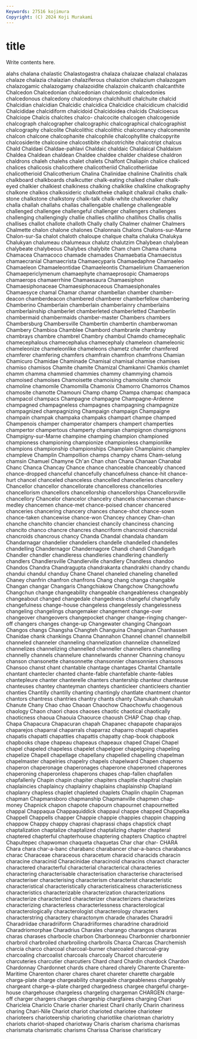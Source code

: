 ```yaml
---
Keywords: 27516 kojimura
Copyright: (C) 2024 Koji Murakami
---
```


# title

Write contents here.



alahs chalana chalastic
Chalastogastra chalaza chalazae chalazal chalazas chalaze chalazia chalazian chalaziferous chalazion
chalazium chalazogam chalazogamic chalazogamy chalazoidite chalazoin chalcanth chalcanthite Chalcedon Chalcedonian
chalcedonian chalcedonic chalcedonies chalcedonous chalcedony chalcedonyx chalchihuitl chalchuite chalcid Chalcidian
chalcidian Chalcidic chalcidica Chalcidice chalcidicum chalcidid Chalcididae chalcidiform chalcidoid Chalcidoidea
chalcids Chalcioecus Chalciope Chalcis chalcites chalco- chalcocite chalcogen chalcogenide chalcograph
chalcographer chalcographic chalcographical chalcographist chalcography chalcolite Chalcolithic chalcolithic chalcomancy chalcomenite
chalcon chalcone chalcophanite chalcophile chalcophyllite chalcopyrite chalcosiderite chalcosine chalcostibite chalcotrichite
chalcotript chalcus Chald Chaldaei Chaldae-pahlavi Chaldaic chaldaic Chaldaical Chaldaism Chaldea
Chaldean chaldean Chaldee chaldee chalder chaldese chaldron chaldrons chaleh chalehs
chalet chalets Chalfont Chaliapin chalice chaliced chalices chalicosis chalicothere chalicotheriid
Chalicotheriidae chalicotherioid Chalicotherium Chalina Chalinidae chalinine Chalinitis chalk chalkboard chalkboards
chalkcutter chalk-eating chalked chalker chalk-eyed chalkier chalkiest chalkiness chalking chalklike
chalkline chalkography chalkone chalkos chalkosideric chalkotheke chalkpit chalkrail chalks chalk-stone
chalkstone chalkstony chalk-talk chalk-white chalkworker chalky challa challah challahs challas
challengable challenge challengeable challenged challengee challengeful challenger challengers challenges challenging
challengingly challie challies challiho challihos Challis challis challises challot challote
challoth Chally chally Chalmer chalmer Chalmers Chalmette chalon chalone chalones
Chalonnais Chalons Chalons-sur-Marne Chalon-sur-Sa chalot chaloth chaloupe chalque chalta chaluka
Chalukya Chalukyan chalumeau chalumeaux chalutz chalutzim Chalybean chalybean chalybeate chalybeous
Chalybes chalybite Cham cham Chama chama Chamacea Chamacoco chamade chamades
Chamaebatia Chamaecistus chamaecranial Chamaecrista Chamaecyparis Chamaedaphne Chamaeleo Chamaeleon Chamaeleontidae Chamaeleontis
Chamaelirium Chamaenerion Chamaepericlymenum chamaephyte chamaeprosopic Chamaerops chamaerops chamaerrhine Chamaesaura Chamaesiphon
Chamaesiphonaceae Chamaesiphonaceous Chamaesiphonales Chamaesyce chamal Chamar chamar chambellan chamber chamber-deacon
chamberdeacon chambered chamberer chamberfellow chambering Chamberino Chamberlain chamberlain chamberlainry chamberlains
chamberlainship chamberlet chamberleted chamberletted Chamberlin chambermaid chambermaids chamber-master Chambers chambers
Chambersburg Chambersville Chambertin chambertin chamberwoman Chambery Chambioa Chamblee Chambord chambranle
chambray chambrays chambre chambrel Chambry chambul Chamdo chamecephalic chamecephalous chamecephalus
chamecephaly chameleon chameleonic chameleonize chameleonlike chameleons chametz chamfer chamfered chamferer
chamfering chamfers chamfrain chamfron chamfrons Chamian Chamicuro Chamidae Chaminade Chamisal
chamisal chamise chamises chamiso chamisos Chamite chamite Chamizal Chamkanni Chamkis
chamlet chamm chamma chammied chammies chammy chammying chamois chamoised chamoises
Chamoisette chamoising chamoisite chamoix chamoline chamomile Chamomilla Chamonix Chamorro Chamorros
Chamos chamosite chamotte Chamouni Champ champ Champa champac champaca champacol
champacs Champagne champagne Champagne-Ardenne champagned champagneless champagnes champagning champagnize champagnized
champagnizing Champaign champaign Champaigne champain champak champaka champaks champart champe
champed Champenois champer champerator champers champert champerties champertor champertous champerty
champian champignon champignons Champigny-sur-Marne champine champing champion championed championess championing
championize championless championlike champions championship championships Champlain Champlainic champlev champleve
Champlin Champollion champs champy chams Cham-selung chamsin Chamuel Chamyne Ch'an
Chan chan Chana Chanaan Chanabal Chanc Chanca Chancay Chance chance
chanceable chanceably chanced chance-dropped chanceful chancefully chancefulness chance-hit chance-hurt chancel
chanceled chanceless chancelled chancelleries chancellery Chancellor chancellor chancellorate chancelloress chancellories
chancellorism chancellors chancellorship chancellorships Chancellorsville chancellory Chancelor chancelor chancelry chancels
chanceman chance-medley chancemen chance-met chance-poised chancer chancered chanceries chancering chancery
chances chance-shot chance-sown chance-taken chancewise chance-won Chancey chancey Chan-chan chanche
chanchito chancier chanciest chancily chanciness chancing chancito chanco chancre chancres
chancriform chancroid chancroidal chancroids chancrous chancy Chanda Chandal chandala chandam
Chandarnagar chandelier chandeliers chandelle chandelled chandelles chandelling Chandernagor Chandernagore Chandi
chandi Chandigarh Chandler chandler chandleress chandleries chandlering chandlerly chandlers Chandlersville
Chandlerville chandlery Chandless chandoo Chandos Chandra Chandragupta chandrakanta chandrakhi chandry
chandu chandui chandul chanduy Chane Chanel chaneled chaneling chanelled Chaney
chanfrin chanfron chanfrons Chang chang changa changable Changan changar Changaris
Changchiakow Changchow Changchowfu Changchun change changeability changeable changeableness changeably changeabout
changed changedale changedness changeful changefully changefulness change-house changeless changelessly changelessness
changeling changelings changemaker changement change-over changeover changeovers changepocket changer change-ringing
changer-off changers changes change-up Changewater changing Changoan Changos changs Changsha
Changteh Changuina Changuinan Chanhassen Chanidae chank chankings Channa Channahon Channel
channel channelbill channeled channeler channeling channelization channelize channelized channelizes channelizing
channelled channeller channellers channelling channelly channels channelure channelwards channer Channing
chanoyu chanson chansonette chansonnette chansonnier chansonniers chansons Chansoo chanst chant
chantable chantage chantages Chantal Chantalle chantant chantecler chanted chante-fable chantefable
chante-fables chantepleure chanter chanterelle chanters chantership chanteur chanteuse chanteuses chantey
chanteyman chanteys chanticleer chanticleers chantier chanties Chantilly chantilly chanting chantingly
chantlate chantment chantor chantors chantress chantries chantry chants chanty Chanukah
chanukah Chanute Chany Chao chao Chaoan Chaochow Chaochowfu chaogenous chaology
Chaon chaori chaos chaoses chaotic chaotical chaotically chaoticness chaoua Chaouia
Chaource chaoush CHAP Chap chap chap. Chapa Chapacura Chapacuran chapah
Chapanec chapapote chaparajos chaparejos chaparral chaparrals chaparraz chaparro chapati chapaties
chapatis chapatti chapatties chapattis chapatty chap-book chapbook chapbooks chape chapeau
chapeaus chapeaux chaped Chapei Chapel chapel chapeled chapeless chapelet chapelgoer
chapelgoing chapeling chapelize Chapell chapellage chapellany chapelled chapelling chapelman chapelmaster
chapelries chapelry chapels chapelward Chapen chaperno chaperon chaperonage chaperonages chaperone
chaperoned chaperones chaperoning chaperonless chaperons chapes chap-fallen chapfallen chapfallenly Chapin
chapin chapiter chapiters chapitle chapitral chaplain chaplaincies chaplaincy chaplainry chaplains
chaplainship Chapland chaplanry chapless chaplet chapleted chaplets Chaplin chaplin Chapman
chapman Chapmansboro chapmanship Chapmanville chapmen chap-money Chapnick chapon chapote chapourn
chapournet chapournetted chappal Chappaqua Chappaquiddick chappaul chappe chapped Chappelka Chappell
Chappells chapper Chappie chappie chappies chappin chapping chappow Chappy chappy
chaprasi chaprassi chaps chapstick chapt chaptalization chaptalize chaptalized chaptalizing chapter
chapteral chaptered chapterful chapterhouse chaptering chapters Chaptico chaptrel Chapultepec chapwoman
chaqueta chaquetas Char char char- CHARA Chara chara char-a-banc charabanc
charabancer char-a-bancs charabancs charac Characeae characeous characetum characid characids characin
characine characinid Characinidae characinoid characins charact character charactered characterful characterial
characterical characteries charactering characterisable characterisation characterise characterised characteriser characterising characterism
characterist characteristic characteristical characteristically characteristicalness characteristicness characteristics characterizable characterization characterizations
characterize characterized characterizer characterizers characterizes characterizing characterless characterlessness characterological characterologically
characterologist characterology characters characterstring charactery charactonym charade charades Charadrii Charadriidae
charadriiform Charadriiformes charadrine charadrioid Charadriomorphae Charadrius Charales charango charangos chararas
charas charases charbocle charbon Charbonneau Charbonnier charbonnier charbroil charbroiled charbroiling
charbroils Charca Charcas Charchemish charcia charco charcoal charcoal-burner charcoaled charcoal-gray
charcoaling charcoalist charcoals charcoaly Charcot charcuterie charcuteries charcutier charcutiers Chard
chard Chardin chardock Chardon Chardonnay Chardonnet chards chare chared charely
Charente Charente-Maritime Charenton charer chares charet chareter charette chargable charga-plate
charge chargeability chargeable chargeableness chargeably chargeant charge-a-plate charged chargedness chargee
chargeful charge-house chargehouse chargeless chargeling chargeman CHARGEN charge-off charger chargers
charges chargeship chargfaires charging Chari Charicleia Chariclo Charie charier chariest
Charil charily Charin chariness charing Chari-Nile Chariot chariot charioted chariotee
charioteer charioteers charioteership charioting chariotlike chariotman chariotry chariots chariot-shaped chariotway
Charis charism charisma charismas charismata charismatic charisms Charissa Charisse charisticary

